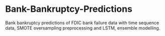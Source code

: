 # Bank-Bankruptcy-Predictions
Bank bankruptcy predictions of FDIC bank failure data with time sequence data, SMOTE oversampling preprocessing and LSTM, ensemble modelling.
